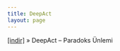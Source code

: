 ```yaml
---
title: DeepAct
layout: page
---
```


<a href="https://cloud.mail.ru/public/db378ca77501/DeepAct%20-%20Paradoks%20Unlemi" target="_blank">[indir]</a>  »  DeepAct &#8211; Paradoks Ünlemi